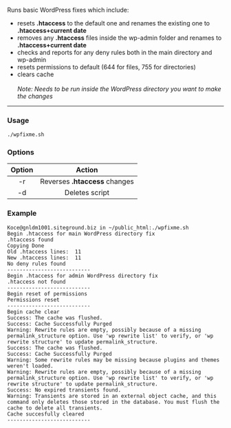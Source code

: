 Runs basic WordPress fixes which include: <br>
* resets **.htaccess** to the default one and renames the existing one to **.htaccess+current date**
* removes any **.htaccess** files inside the wp-admin folder and renames to **.htaccess+current date**
* checks and reports for any deny rules both in the main directory and wp-admin
* resets permissions to default (644 for files, 755 for directories)
* clears cache
<br><br>*Note: Needs to be run inside the WordPress directory you want to make the changes*
---
### Usage

```bash
./wpfixme.sh
```

### Options

| Option | Action |
|:------:|:------:|
|-r      |Reverses **.htaccess** changes|
|-d      |Deletes script|

### Example

```
Koce@gnldm1001.siteground.biz in ~/public_html:./wpfixme.sh
Begin .htaccess for main WordPress directory fix
.htaccess found
Copying Done
Old .htaccess lines:  11
New .htaccess lines:  11
No deny rules found
---------------------------
Begin .htaccess for admin WordPress directory fix
.htaccess not found
---------------------------
Begin reset of permissions
Permissions reset
---------------------------
Begin cache clear
Success: The cache was flushed.
Success: Cache Successfully Purged
Warning: Rewrite rules are empty, possibly because of a missing permalink_structure option. Use 'wp rewrite list' to verify, or 'wp rewrite structure' to update permalink_structure.
Success: The cache was flushed.
Success: Cache Successfully Purged
Warning: Some rewrite rules may be missing because plugins and themes weren't loaded.
Warning: Rewrite rules are empty, possibly because of a missing permalink_structure option. Use 'wp rewrite list' to verify, or 'wp rewrite structure' to update permalink_structure.
Success: No expired transients found.
Warning: Transients are stored in an external object cache, and this command only deletes those stored in the database. You must flush the cache to delete all transients.
Cache succesfully cleared
---------------------------
```

